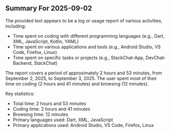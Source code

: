 ## Summary For 2025-09-02
The provided text appears to be a log or usage report of various activities, including:

* Time spent on coding with different programming languages (e.g., Dart, XML, JavaScript, Kotlin, YAML)
* Time spent on various applications and tools (e.g., Android Studio, VS Code, Firefox, Linux)
* Time spent on specific tasks or projects (e.g., StackChat-App, DevChat-Backend, StackChat)

The report covers a period of approximately 2 hours and 53 minutes, from September 2, 2025, to September 3, 2025. The user spent most of their time on coding (2 hours and 41 minutes) and browsing (12 minutes).

Key statistics:

* Total time: 2 hours and 53 minutes
* Coding time: 2 hours and 41 minutes
* Browsing time: 12 minutes
* Primary languages used: Dart, XML, JavaScript
* Primary applications used: Android Studio, VS Code, Firefox, Linux